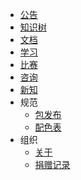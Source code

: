 +   [公告](README.md)
+   [知识树](docs/tree/README.md)
+   [文档](docs/docs/README.md)
+   [学习](docs/learn/README.md)
+   [比赛](docs/game/README.md)
+   [咨询](docs/map/README.md)
+   [新知](https://it-ebooks.flygon.net)
+   规范
    +   [包发布](docs/spec/pkg.md)
    +   [配色表](docs/spec/color.md)
+   组织
    + [关于](docs/about.md)
    + [捐赠记录](docs/donate/README.md)